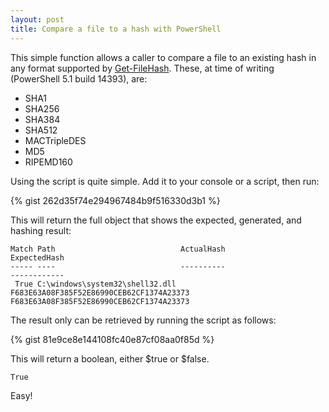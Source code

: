 ```yaml
---
layout: post
title: Compare a file to a hash with PowerShell
---
```


This simple function allows a caller to compare a file to an existing hash in any format supported by [Get-FileHash](https://msdn.microsoft.com/en-us/powershell/reference/5.1/microsoft.powershell.utility/get-filehash). These, at time of writing (PowerShell 5.1 build 14393), are:

* SHA1
* SHA256
* SHA384
* SHA512
* MACTripleDES
* MD5
* RIPEMD160

Using the script is quite simple. Add it to your console or a script, then run:

{% gist 262d35f74e294967484b9f516330d3b1 %}

This will return the full object that shows the expected, generated, and hashing result:

    Match Path                            ActualHash                               ExpectedHash
    ----- ----                            ----------                               ------------
     True C:\windows\system32\shell32.dll F683E63A08F385F52E86990CEB62CF1374A23373 F683E63A08F385F52E86990CEB62CF1374A23373

The result only can be retrieved by running the script as follows:

{% gist 81e9ce8e144108fc40e87cf08aa0f85d %}

This will return a boolean, either $true or $false.

    True

Easy!

